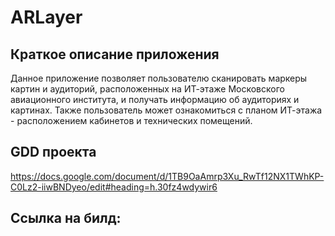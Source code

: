 # ARLayer

## Краткое описание приложения
Данное приложение позволяет пользователю сканировать маркеры картин и аудиторий, расположенных на ИТ-этаже Московского авиационного института, и получать информацию об аудиториях и картинах.
Также пользователь может ознакомиться с планом ИТ-этажа - расположением кабинетов и технических помещений.

## GDD проекта
https://docs.google.com/document/d/1TB9OaAmrp3Xu_RwTf12NX1TWhKP-C0Lz2-iiwBNDyeo/edit#heading=h.30fz4wdywir6

## Ссылка на билд:

